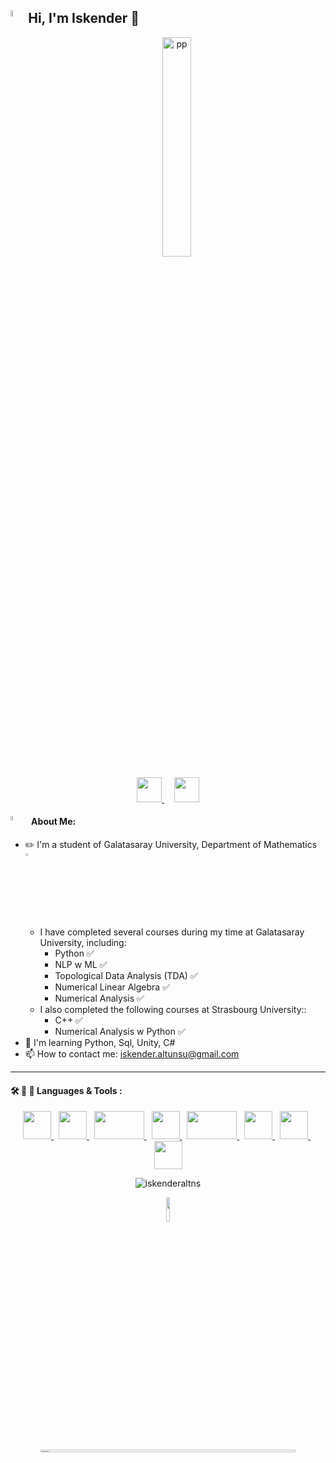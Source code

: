 ## <img src="https://user-images.githubusercontent.com/86206193/232364595-00b54c1f-9edc-4557-88ea-4385c783a24d.png" alt="Intro GIF" align="left" width="5%" />Hi, I'm Iskender :wave:

<p align="center">
  <img src="https://user-images.githubusercontent.com/86206193/232364944-5d0d616b-b6db-46dd-a6a1-103fafab0ed2.jpg" alt="pp" width="30%" />
</p>

<p align="center">
  <a href="https://www.linkedin.com/in/iskender-altunsu-94550b1b7/">
    <img src="https://user-images.githubusercontent.com/86206193/232367943-f9105eba-d450-4f32-8969-9db00b53a697.png" width="40" height="40">
  </a>
  &nbsp;&nbsp;&nbsp;
  <a href="https://www.instagram.com/iskenderaltns/">
    <img src="https://user-images.githubusercontent.com/86206193/232368235-91c8bfb3-ed56-40cc-bab8-645bc9768632.png" width="40" height="40">
  </a>
</p>

#### <img src="https://user-images.githubusercontent.com/86206193/232363476-3083bfdf-61a2-4525-888a-9472e0544666.gif" alt="Intro GIF" align="left" width="4%" />  &nbsp;&nbsp; About Me:
- :pencil2: I'm a student of Galatasaray University, Department of Mathematics <img src="https://user-images.githubusercontent.com/86206193/232371252-f0d66d93-7a19-4c05-9f0c-953c46cad711.gif" alt="Intro GIF" width="3%" />
  - I have completed several courses during my time at Galatasaray University, including:
    - Python :white_check_mark:
    - NLP w ML :white_check_mark:
    - Topological Data Analysis (TDA) :white_check_mark:
    - Numerical Linear Algebra :white_check_mark:
    - Numerical Analysis :white_check_mark:
  - I also completed the following courses at Strasbourg University::
    - C++ :white_check_mark:
    - Numerical Analysis w Python :white_check_mark:
- :baby: I'm learning Python, Sql, Unity, C#
- :mailbox: How to contact me: [iskender.altunsu@gmail.com](mailto:iskender.altunsu@gmail.com)


---- 
#### :hammer_and_wrench: :test_tube: :telescope: Languages & Tools : 


<p align="center">
  <a href="https://www.python.org/">
    <img src="https://user-images.githubusercontent.com/86206193/232379892-b755dba3-d9d8-4503-b219-6c9ab11d7322.png" width="45" height="45">
  </a>
  &nbsp;
  <a href="https://cplusplus.com/">
    <img src="https://user-images.githubusercontent.com/86206193/232380012-5714f12c-6ec5-464e-80d8-da8682f7dab8.png" width="45" height="45">
  </a>
  &nbsp;
  <a href="https://www.latex-project.org/">
    <img src="https://user-images.githubusercontent.com/86206193/232381362-0a8c6966-3d9d-40a0-982d-1bb365875de3.png" width="80" height="45">
  </a>
  &nbsp;
  <a href="https://opencv.org/">
    <img src="https://user-images.githubusercontent.com/86206193/232380529-f03a7617-61f7-445b-8be5-f88eac079b7d.png" width="45" height="45">
  </a>
  &nbsp;
  <a href="https://unity.com/">
    <img src="https://user-images.githubusercontent.com/86206193/232381481-4316789e-7dec-4eef-9aa9-43b723d0a7a5.png" width="80" height="45">
  </a>
  &nbsp;
  <a href="https://azure.microsoft.com/en-gb/products/azure-sql/managed-instance/?&ef_id=_k_CjwKCAjwue6hBhBVEiwA9YTx8Kq2BZztInbIz4PY9sRToZ3D_vcdeA_Bnz7dW9Thx1YE9NoGLbcy2RoCjs0QAvD_BwE_k_&OCID=AIDcmmyckrgvvo_SEM__k_CjwKCAjwue6hBhBVEiwA9YTx8Kq2BZztInbIz4PY9sRToZ3D_vcdeA_Bnz7dW9Thx1YE9NoGLbcy2RoCjs0QAvD_BwE_k_&gclid=CjwKCAjwue6hBhBVEiwA9YTx8Kq2BZztInbIz4PY9sRToZ3D_vcdeA_Bnz7dW9Thx1YE9NoGLbcy2RoCjs0QAvD_BwE">
    <img src="https://user-images.githubusercontent.com/86206193/232380776-0f3322e1-31f5-4ef8-a842-a558edebc3bd.png" width="45" height="45">
  </a>
  &nbsp;
  <a href="https://www.jetbrains.com/pycharm/">
    <img src="https://user-images.githubusercontent.com/86206193/232381019-be9521c4-d574-4752-9962-83822e2fc803.png" width="45" height="45">
  </a>
  &nbsp;
  <a href="https://code.visualstudio.com/">
    <img src="https://user-images.githubusercontent.com/86206193/232381138-cb81a491-5a90-4db7-b596-a67126a54abb.png" width="45" height="45">
  </a>
</p>

<p align="center" ><img src="https://github-readme-stats.vercel.app/api/top-langs?username=iskenderaltns&show_icons=true&theme=radical" alt="iskenderaltns"/></p>

<p align="center">
  <img src="https://user-images.githubusercontent.com/86206193/232387896-c9bfb6f7-17b7-4ed1-82f3-c8c4459e7a51.gif" width="10%" height="10%" />
</p>

<p align="center">
  <img src="https://user-images.githubusercontent.com/86206193/232378874-2df0f279-3c8d-4b50-9aff-6bc050788fef.png" alt="pp" width="90%" height="1%" />
</p>





